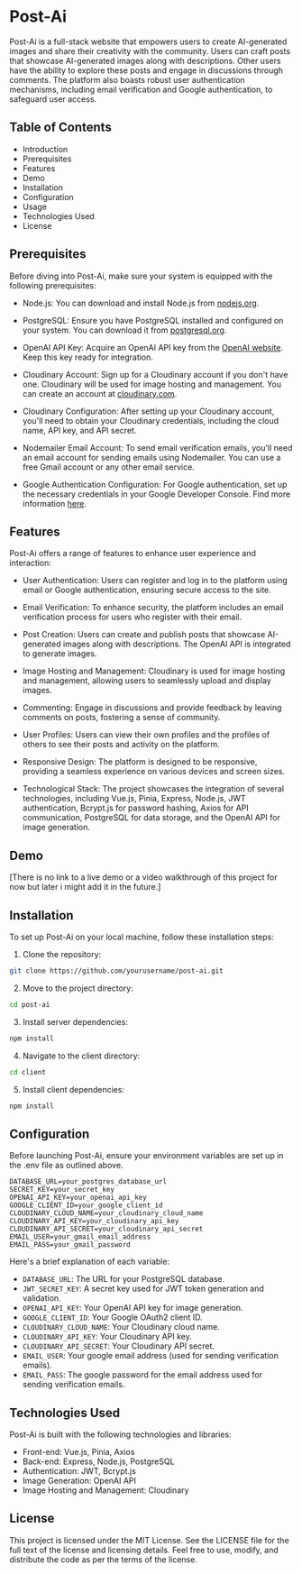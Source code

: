 # Post-Ai

Post-Ai is a full-stack website that empowers users to create AI-generated images and share their creativity with the community. Users can craft posts that showcase AI-generated images along with descriptions. Other users have the ability to explore these posts and engage in discussions through comments. The platform also boasts robust user authentication mechanisms, including email verification and Google authentication, to safeguard user access.

## Table of Contents

- Introduction
- Prerequisites
- Features
- Demo
- Installation
- Configuration
- Usage
- Technologies Used
- License
<!-- - Contributing -->

## Prerequisites

Before diving into Post-Ai, make sure your system is equipped with the following prerequisites:

- Node.js: You can download and install Node.js from [nodejs.org](https://nodejs.org/en).

- PostgreSQL: Ensure you have PostgreSQL installed and configured on your system. You can download it from [postgresql.org](https://www.postgresql.org/download/).

- OpenAI API Key: Acquire an OpenAI API key from the [OpenAI website](https://platform.openai.com/). Keep this key ready for integration.

- Cloudinary Account: Sign up for a Cloudinary account if you don't have one. Cloudinary will be used for image hosting and management. You can create an account at [cloudinary.com](https://cloudinary.com/).

- Cloudinary Configuration: After setting up your Cloudinary account, you'll need to obtain your Cloudinary credentials, including the cloud name, API key, and API secret.

- Nodemailer Email Account: To send email verification emails, you'll need an email account for sending emails using Nodemailer. You can use a free Gmail account or any other email service.

- Google Authentication Configuration: For Google authentication, set up the necessary credentials in your Google Developer Console. Find more information [here](https://developers.google.com/identity/sign-in/web/sign-in).

## Features

Post-Ai offers a range of features to enhance user experience and interaction:

- User Authentication: Users can register and log in to the platform using email or Google authentication, ensuring secure access to the site.

- Email Verification: To enhance security, the platform includes an email verification process for users who register with their email.

- Post Creation: Users can create and publish posts that showcase AI-generated images along with descriptions. The OpenAI API is integrated to generate images.

- Image Hosting and Management: Cloudinary is used for image hosting and management, allowing users to seamlessly upload and display images.

- Commenting: Engage in discussions and provide feedback by leaving comments on posts, fostering a sense of community.

- User Profiles: Users can view their own profiles and the profiles of others to see their posts and activity on the platform.

- Responsive Design: The platform is designed to be responsive, providing a seamless experience on various devices and screen sizes.

- Technological Stack: The project showcases the integration of several technologies, including Vue.js, Pinia, Express, Node.js, JWT authentication, Bcrypt.js for password hashing, Axios for API communication, PostgreSQL for data storage, and the OpenAI API for image generation.

## Demo

[There is no link to a live demo or a video walkthrough of this project for now but later i might add it in the future.]

## Installation

To set up Post-Ai on your local machine, follow these installation steps:

1. Clone the repository:

```bash
git clone https://github.com/yourusername/post-ai.git
```

2. Move to the project directory:

```bash
cd post-ai
```

3. Install server dependencies:

```bash
npm install
```

4. Navigate to the client directory:

```bash
cd client
```

5. Install client dependencies:

```bash
npm install
```

## Configuration

Before launching Post-Ai, ensure your environment variables are set up in the .env file as outlined above.

```
DATABASE_URL=your_postgres_database_url
SECRET_KEY=your_secret_key
OPENAI_API_KEY=your_openai_api_key
GOOGLE_CLIENT_ID=your_google_client_id
CLOUDINARY_CLOUD_NAME=your_cloudinary_cloud_name
CLOUDINARY_API_KEY=your_cloudinary_api_key
CLOUDINARY_API_SECRET=your_cloudinary_api_secret
EMAIL_USER=your_gmail_email_address
EMAIL_PASS=your_gmail_password
```

Here's a brief explanation of each variable:

- `DATABASE_URL`: The URL for your PostgreSQL database.
- `JWT_SECRET_KEY`: A secret key used for JWT token generation and validation.
- `OPENAI_API_KEY`: Your OpenAI API key for image generation.
- `GOOGLE_CLIENT_ID`: Your Google OAuth2 client ID.
- `CLOUDINARY_CLOUD_NAME`: Your Cloudinary cloud name.
- `CLOUDINARY_API_KEY`: Your Cloudinary API key.
- `CLOUDINARY_API_SECRET`: Your Cloudinary API secret.
- `EMAIL_USER`: Your google email address (used for sending verification emails).
- `EMAIL_PASS`: The google password for the email address used for sending verification emails.

## Technologies Used

Post-Ai is built with the following technologies and libraries:

- Front-end: Vue.js, Pinia, Axios
- Back-end: Express, Node.js, PostgreSQL
- Authentication: JWT, Bcrypt.js
- Image Generation: OpenAI API
- Image Hosting and Management: Cloudinary

## License

This project is licensed under the MIT License. See the LICENSE file for the full text of the license and licensing details. Feel free to use, modify, and distribute the code as per the terms of the license.
